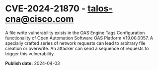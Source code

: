 # CVE-2024-21870 - talos-cna@cisco.com

A file write vulnerability exists in the OAS Engine Tags Configuration functionality of Open Automation Software OAS Platform V19.00.0057. A specially crafted series of network requests can lead to arbitrary file creation or overwrite. An attacker can send a sequence of requests to trigger this vulnerability.

**Publish date:** 2024-04-03
